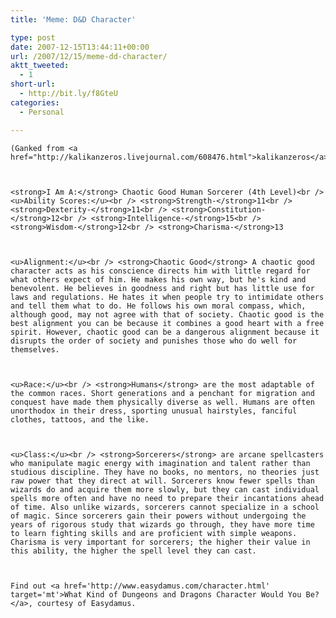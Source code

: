 ```yaml
---
title: 'Meme: D&D Character'

type: post
date: 2007-12-15T13:44:11+00:00
url: /2007/12/15/meme-dd-character/
aktt_tweeted:
  - 1
short-url:
  - http://bit.ly/f8GteU
categories:
  - Personal

---
```

<div class='microid-mailto+http:sha1:e5db454a0b1971e3dd951e2dfb909a7f524d310e'>
  
    (Ganked from <a href="http://kalikanzeros.livejournal.com/608476.html">kalikanzeros</a>)
  
  
  
    <strong>I Am A:</strong> Chaotic Good Human Sorcerer (4th Level)<br /> <u>Ability Scores:</u><br /> <strong>Strength-</strong>11<br /> <strong>Dexterity-</strong>11<br /> <strong>Constitution-</strong>12<br /> <strong>Intelligence-</strong>15<br /> <strong>Wisdom-</strong>12<br /> <strong>Charisma-</strong>13
  
  
  
    <u>Alignment:</u><br /> <strong>Chaotic Good</strong> A chaotic good character acts as his conscience directs him with little regard for what others expect of him. He makes his own way, but he's kind and benevolent. He believes in goodness and right but has little use for laws and regulations. He hates it when people try to intimidate others and tell them what to do. He follows his own moral compass, which, although good, may not agree with that of society. Chaotic good is the best alignment you can be because it combines a good heart with a free spirit. However, chaotic good can be a dangerous alignment because it disrupts the order of society and punishes those who do well for themselves.
  
  
  
    <u>Race:</u><br /> <strong>Humans</strong> are the most adaptable of the common races. Short generations and a penchant for migration and conquest have made them physically diverse as well. Humans are often unorthodox in their dress, sporting unusual hairstyles, fanciful clothes, tattoos, and the like.
  
  
  
    <u>Class:</u><br /> <strong>Sorcerers</strong> are arcane spellcasters who manipulate magic energy with imagination and talent rather than studious discipline. They have no books, no mentors, no theories just raw power that they direct at will. Sorcerers know fewer spells than wizards do and acquire them more slowly, but they can cast individual spells more often and have no need to prepare their incantations ahead of time. Also unlike wizards, sorcerers cannot specialize in a school of magic. Since sorcerers gain their powers without undergoing the years of rigorous study that wizards go through, they have more time to learn fighting skills and are proficient with simple weapons. Charisma is very important for sorcerers; the higher their value in this ability, the higher the spell level they can cast.
  
  
  
    Find out <a href='http://www.easydamus.com/character.html' target='mt'>What Kind of Dungeons and Dragons Character Would You Be?</a>, courtesy of Easydamus.
  
